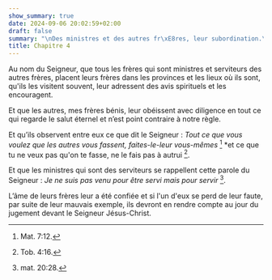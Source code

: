 ```yaml
---
show_summary: true
date: 2024-09-06 20:02:59+02:00
draft: false
summary: "\nDes ministres et des autres fr\xE8res, leur subordination.\n"
title: Chapitre 4
---
```





Au nom du Seigneur, que tous les frères qui sont ministres et serviteurs des autres frères, placent leurs frères dans les provinces et les lieux où ils sont, qu'ils les visitent souvent, leur adressent des avis spirituels et les encouragent. 

Et que les autres, mes frères bénis, leur obéissent avec diligence en tout ce qui regarde le salut éternel et n’est point contraire à notre règle. 

Et qu’ils observent entre eux ce que dit le Seigneur : *Tout ce que vous voulez que les autres vous fassent, faites-le-leur vous-mêmes* [^1] *et ce que tu ne veux pas qu'on te fasse, ne le fais pas à autrui [^2]. 

Et que les ministres qui sont des serviteurs se rappellent cette parole du Seigneur : *Je ne suis pas venu pour être servi mais pour servir* [^3]. 

L’âme de leurs frères leur a été confiée et si l'un d'eux se perd de leur faute, par suite de leur mauvais exemple, ils devront en rendre compte au jour du jugement devant le Seigneur Jésus-Christ.

[^1]: Mat. 7:12.
[^2]: Tob. 4:16.
[^3]: mat. 20:28.
